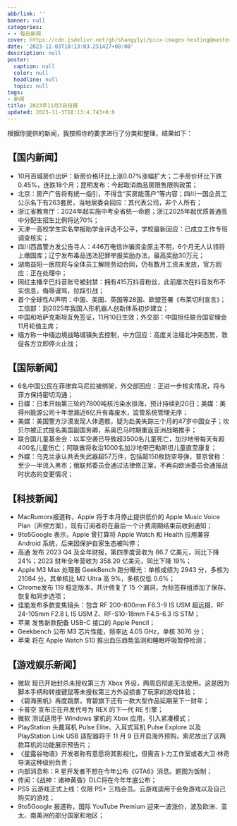 ```yaml
---
abbrlink: ''
banner: null
categories:
- - 每日新闻
cover: https://cdn.jsdelivr.net/gh/shangy1yi/picx-images-hosting@master/FWT8cXaVEAA2C4h.2h81q1m596.webp
date: '2023-11-03T18:13:03.251427+08:00'
description: null
poster:
  caption: null
  color: null
  headline: null
  topic: null
tags:
- 新闻
title: 2023年11月3日日报
updated: 2023-11-3T18:13:4.743+8:0
---
```

根据你提供的新闻，我按照你的要求进行了分类和整理，结果如下：

## 【国内新闻】

* 10月百城房价出炉：新房价格环比上涨0.07%涨幅扩大；二手房价环比下跌0.45%，连跌18个月；昆明发布：今起取消商品房限售限购政策；
* 北京：房产广告将有统一指引，不得含“买房能落户”等内容；四川一国企员工公示名下有263套房，当地居委会回应：其代表公司，非个人所有；
* 浙江省教育厅：2024年起实施中考全省统一命题；浙江2025年起优质普通高中分配生招生比例将达70%；
* 天津一高校学生实名举报助学金评选不公平，学校最新回应：已成立工作专班调查核实；
* 四川西昌警方发公告寻人：446万电信诈骗资金原主不明，6个月无人认领将上缴国库；辽宁发布毒品违法犯罪举报奖励办法，最高奖励30万元；
* 湖南益阳一医院将与全体员工解除劳动合同，仍有数月工资未发放，官方回应：正在处理中；
* 网红主播辛巴抖音账号被封禁：拥有415万抖音粉丝，此前屡次在抖音发布不实信息，侮辱谩骂，拉踩引战；
* 首个全球性AI声明：中国、美国、英国等28国、欧盟签署《布莱切利宣言》；工信部：到2025年我国人形机器人创新体系初步建立；
* 中国和哈萨克斯坦互免签证，11月10日生效；外交部：中国担任联合国安理会11月轮值主席；
* 缅方称一中缅边境战略城镇失去控制，中方回应：高度关注缅北冲突态势，敦促各方立即停火止战；

## 【国际新闻】

* 6名中国公民在菲律宾马尼拉被绑架，外交部回应：正进一步核实情况，将与菲方保持密切沟通；
* 日媒：日本开始第三轮约7800吨核污染水排海，预计持续到20日；美媒：美得州能源公司十年泄漏近6亿升有毒废水，监管系统管理无序；
* 美媒：美国警方沙漠发现人体遗骸，疑为赴美失踪三个月的47岁中国女子；坎贝尔被正式提名美国副国务卿，系奥巴马时期重返亚洲战略推手；
* 联合国儿童基金会：以军空袭已导致超3500名儿童死亡，加沙地带每天有超400名儿童伤亡；阿联酋将收治1000名加沙地带巴勒斯坦儿童直至康复；
* 外媒：乌克兰承认共丢失武器超57万件，包括超150枚防空导弹，普京曾称：至少一半流入黑市；俄联邦委员会通过法律修正案，不再向欧洲委员会通报战时状态的变更情况；

## 【科技新闻】

* MacRumors报道称，Apple 将于本月停止提供低价的 Apple Music Voice Plan（声控方案），现有订阅者将在最后一个计费周期结束前收到通知；
* 9to5Google 表示，Apple 曾打算将 Apple Watch 和 Health 应用兼容 Android 系统，后来因保护自家生态被叫停；
* 高通 发布 2023 Q4 及全年财报，第四季度营收为 86.7 亿美元，同比下降 24%；2023 财年全年营收为 358.20 亿美元，同比下降 19%；
* Apple M3 Max 处理器 GeekBench 跑分曝光：单核成绩为 2943 分，多核为 21084 分。其单核比 M2 Ultra 高 9%，多核仅低 0.6%；
* Chrome发布 119 稳定版本，共计修复了 15 个漏洞，为标签群组添加了保存、恢复和同步选项；
* 佳能发布多款变焦镜头：包含 RF 200-800mm F6.3-9 IS USM 超远摄、RF 24-105mm F2.8 L IS USM Z、RF-S10-18mm F4.5-6.3 IS STM；
* 苹果 发售新款配备 USB-C 接口的 Apple Pencil；
* Geekbench 公布 M3 芯片性能，频率达 4.05 GHz，单核 3076 分；
* 苹果 将在 Apple Watch S10 推出血压趋势监测和睡眠呼吸暂停检测；

## 【游戏娱乐新闻】

* 微软 现已开始封杀未授权第三方 Xbox 外设，两周后彻底无法使用。这是因为脚本手柄和转接键鼠等未授权第三方外设损害了玩家的游戏体验；
* 《碧海黑帆》再度跳票，育碧旗下还有一款大型作品延期至下一财年；
* 卡普空 宣布正在开发代号为 REX 的下一代 RE 引擎；
* 微软 测试适用于 Windows 掌机的 Xbox 应用，引入紧凑模式；
* PlayStation 头戴耳机 Pulse Elite、入耳式耳机 Pulse Explore 以及 PlayStation Link USB 适配器将于 11 月 9 日开启海外预购，索尼放出了这两款耳机的功能展示预告片；
* 《星露谷物语》开发者称有意愿将其影视化，但需吉卜力工作室或者大卫·林奇导演这种级别负责；
* 内部消息称：R 星开发者不想在今年公布《GTA6》消息。题图为饭制；
* 传闻：《战神：诸神黄昏》DLC将在今年年底公布；
* PS5 云游戏正式上线：仅限 PS+ 三档会员。云游戏适用于会免游戏以及自己购买的游戏；
* 9to5Google 报道称，国际 YouTube Premium 迎来一波涨价，波及欧洲、亚太、南美洲的部分国家和地区；
